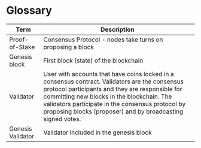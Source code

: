 # Glossary

| Term              | Description                                                                                                                                                                                                                                                                                                       |
| ----------------- | ----------------------------------------------------------------------------------------------------------------------------------------------------------------------------------------------------------------------------------------------------------------------------------------------------------------- |
| Proof-of-Stake    | Consensus Protocol - nodes take turns on proposing a block                                                                                                                                                                                                                                                        |
| Genesis block     | First block (state) of the blockchain                                                                                                                                                                                                                                                                             |
| Validator         | User with accounts that have coins locked in a consensus contract. Validators are the consensus protocol participants and they are responsible for committing new blocks in the blockchain. The validators participate in the consensus protocol by proposing blocks (proposer) and by broadcasting signed votes. |
| Genesis Validator | Validator included in the genesis block                                                                                                                                                                                                                                                                           |

</br></br>

